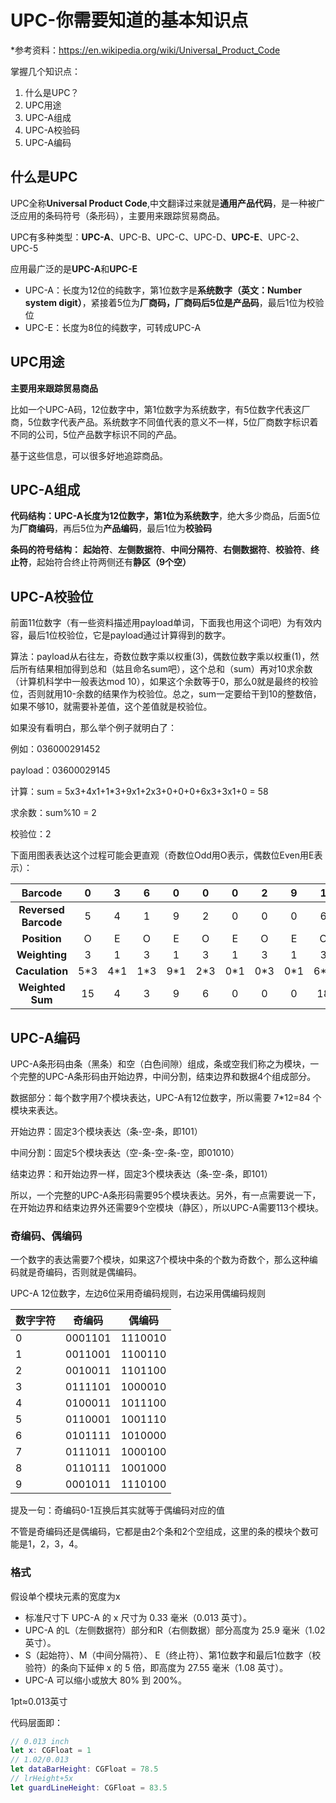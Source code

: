 #  UPC-你需要知道的基本知识点

*参考资料：https://en.wikipedia.org/wiki/Universal_Product_Code



掌握几个知识点：

1. 什么是UPC？
2. UPC用途
3. UPC-A组成
4. UPC-A校验码
5. UPC-A编码



## 什么是UPC

UPC全称**Universal Product Code**,中文翻译过来就是**通用产品代码**，是一种被广泛应用的条码符号（条形码），主要用来跟踪贸易商品。

UPC有多种类型：**UPC-A**、UPC-B、UPC-C、UPC-D、**UPC-E**、UPC-2、UPC-5

应用最广泛的是**UPC-A**和**UPC-E**

* UPC-A：长度为12位的纯数字，第1位数字是**系统数字（英文：Number system digit）**，紧接着5位为**厂商码，厂商码后5位是产品码**，最后1位为校验位
* UPC-E：长度为8位的纯数字，可转成UPC-A





## UPC用途

**主要用来跟踪贸易商品**

比如一个UPC-A码，12位数字中，第1位数字为系统数字，有5位数字代表这厂商，5位数字代表产品。系统数字不同值代表的意义不一样，5位厂商数字标识着不同的公司，5位产品数字标识不同的产品。

基于这些信息，可以很多好地追踪商品。




## UPC-A组成

**代码结构：**UPC-A长度为12位数字，第1位为**系统数字**，绝大多少商品，后面5位为**厂商编码**，再后5位为**产品编码**，最后1位为**校验码**

**条码的符号结构：** **起始符**、**左侧数据符**、**中间分隔符**、**右侧数据符**、**校验符**、**终止符**，起始符合终止符两侧还有**静区（9个空）**




## UPC-A校验位

前面11位数字（有一些资料描述用payload单词，下面我也用这个词吧）为有效内容，最后1位校验位，它是payload通过计算得到的数字。

算法：payload从右往左，奇数位数字乘以权重(3)，偶数位数字乘以权重(1)，然后所有结果相加得到总和（姑且命名sum吧），这个总和（sum）再对10求余数（计算机科学中一般表达mod 10），如果这个余数等于0，那么0就是最终的校验位，否则就用10-余数的结果作为校验位。总之，sum一定要给干到10的整数倍，如果不够10，就需要补差值，这个差值就是校验位。

如果没有看明白，那么举个例子就明白了：

例如：036000291452

payload：03600029145

计算：sum = 5x3+4x1+1*3+9x1+2x3+0+0+0+6x3+3x1+0 = 58

求余数：sum%10 = 2

校验位：2

下面用图表表达这个过程可能会更直观（奇数位Odd用O表示，偶数位Even用E表示）：

|       Barcode        |  0   |  3   |  6   |  0   |  0   |  0   |  2   |  9   |  1   |  4   | 5    |
| :------------------: | :--: | :--: | :--: | :--: | :--: | :--: | :--: | :--: | :--: | :--: | ---- |
| **Reversed Barcode** |  5   |  4   |  1   |  9   |  2   |  0   |  0   |  0   |  6   |  3   | 0    |
|     **Position**     |  O   |  E   |  O   |  E   |  O   |  E   |  O   |  E   |  O   |  E   | O    |
|    **Weighting**     |  3   |  1   |  3   |  1   |  3   |  1   |  3   |  1   |  3   |  1   | 3    |
|    **Caculation**    | 5*3  | 4*1  | 1*3  | 9*1  | 2*3  | 0*1  | 0*3  | 0*1  | 6*3  | 3*1  | 0*3  |
|   **Weighted Sum**   |  15  |  4   |  3   |  9   |  6   |  0   |  0   |  0   |  18  |  3   | 0    |





## UPC-A编码



UPC-A条形码由条（黑条）和空（白色间隙）组成，条或空我们称之为模块，一个完整的UPC-A条形码由开始边界，中间分割，结束边界和数据4个组成部分。

数据部分：每个数字用7个模块表达，UPC-A有12位数字，所以需要 7*12=84 个模块来表达。

开始边界：固定3个模块表达（条-空-条，即101）

中间分割：固定5个模块表达（空-条-空-条-空，即01010）

结束边界：和开始边界一样，固定3个模块表达（条-空-条，即101）

所以，一个完整的UPC-A条形码需要95个模块表达。另外，有一点需要说一下，在开始边界和结束边界外还需要9个空模块（静区），所以UPC-A需要113个模块。



### 奇编码、偶编码

一个数字的表达需要7个模块，如果这7个模块中条的个数为奇数个，那么这种编码就是奇编码，否则就是偶编码。

UPC-A 12位数字，左边6位采用奇编码规则，右边采用偶编码规则

| 数字字符 | 奇编码  | 偶编码  |
| -------- | ------- | ------- |
| 0        | 0001101 | 1110010 |
| 1        | 0011001 | 1100110 |
| 2        | 0010011 | 1101100 |
| 3        | 0111101 | 1000010 |
| 4        | 0100011 | 1011100 |
| 5        | 0110001 | 1001110 |
| 6        | 0101111 | 1010000 |
| 7        | 0111011 | 1000100 |
| 8        | 0110111 | 1001000 |
| 9        | 0001011 | 1110100 |

提及一句：奇编码0-1互换后其实就等于偶编码对应的值

不管是奇编码还是偶编码，它都是由2个条和2个空组成，这里的条的模块个数可能是1，2，3，4。



### 格式

假设单个模块元素的宽度为x	

* 标准尺寸下 UPC-A 的 x 尺寸为 0.33 毫米（0.013 英寸）。
* UPC-A 的L（左侧数据符）部分和R（右侧数据）部分高度为 25.9 毫米（1.02 英寸）。
* S（起始符）、M（中间分隔符）、 E（终止符）、第1位数字和最后1位数字（校验符）的条向下延伸 x 的 5 倍，即高度为 27.55 毫米（1.08 英寸）。
* UPC-A 可以缩小或放大 80% 到 200%。

1pt≈0.013英寸

代码层面即：

```swift
// 0.013 inch
let x: CGFloat = 1
// 1.02/0.013
let dataBarHeight: CGFloat = 78.5
// lrHeight+5x
let guardLineHeight: CGFloat = 83.5
```
